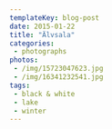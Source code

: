 ```yaml
---
templateKey: blog-post
date: 2015-01-22
title: "Älvsala"
categories:
 - photographs
photos:
 - /img/15723047623.jpg
 - /img/16341232541.jpg
tags:
 - black & white
 - lake
 - winter
---
```

